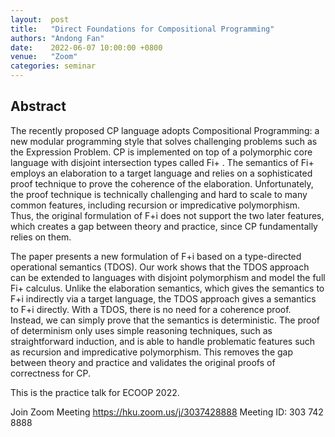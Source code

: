 ```yaml
---
layout:  post
title:   "Direct Foundations for Compositional Programming"
authors: "Andong Fan"
date:    2022-06-07 10:00:00 +0800
venue:   "Zoom"
categories: seminar
---
```


## Abstract

The recently proposed CP language adopts Compositional Programming: a new modular programming style that solves
challenging problems such as the Expression Problem. CP is implemented on top of a polymorphic core language with
disjoint intersection types called Fi+ . The semantics of Fi+ employs an elaboration to a target language and
relies on a sophisticated proof technique to prove the coherence of the elaboration. Unfortunately, the proof
technique is technically challenging and hard to scale to many common features, including recursion or impredicative polymorphism.
Thus, the original formulation of F+i does not support the two later features, which creates a gap between theory and practice,
since CP fundamentally relies on them.

The paper presents a new formulation of F+i based on a type-directed operational semantics (TDOS).
Our work shows that the TDOS approach can be extended to languages with disjoint polymorphism and model the full Fi+ calculus.
Unlike the elaboration semantics, which gives the semantics to F+i indirectly via a target language, the TDOS
approach gives a semantics to F+i directly. With a TDOS, there is no need for a coherence proof. Instead, we can simply prove
that the semantics is deterministic. The proof of determinism only uses simple reasoning techniques, such as straightforward induction,
and is able to handle problematic features such as recursion and impredicative polymorphism. This removes the gap between
theory and practice and validates the original proofs of correctness for CP.

This is the practice talk for ECOOP 2022.

Join Zoom Meeting
https://hku.zoom.us/j/3037428888
Meeting ID: 303 742 8888
